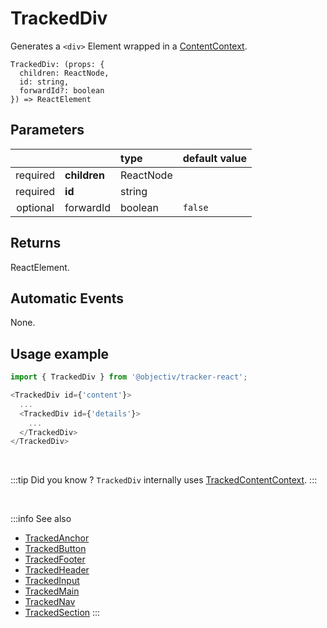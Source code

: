 # TrackedDiv

Generates a `<div>` Element wrapped in a [ContentContext](/taxonomy/reference/location-contexts/ContentContext.md).

```tsx
TrackedDiv: (props: {
  children: ReactNode,
  id: string,
  forwardId?: boolean
}) => ReactElement
```

## Parameters
|          |               | type      | default value |
|:--------:|:--------------|:----------|:--------------|
| required | **children**  | ReactNode |               |
| required | **id**        | string    |               |
| optional | forwardId     | boolean   | `false`       |

## Returns
ReactElement.

## Automatic Events
None.

## Usage example

```typescript jsx
import { TrackedDiv } from '@objectiv/tracker-react';
```

```typescript jsx
<TrackedDiv id={'content'}>
  ...
  <TrackedDiv id={'details'}>
    ...
  </TrackedDiv>
</TrackedDiv>
```

<br />

:::tip Did you know ?
`TrackedDiv` internally uses [TrackedContentContext](/tracking/react/api-reference/trackedContexts/TrackedContentContext.md).
:::

<br />

:::info See also
- [TrackedAnchor](/tracking/react/api-reference/trackedElements/TrackedAnchor.md)
- [TrackedButton](/tracking/react/api-reference/trackedElements/TrackedButton.md)
- [TrackedFooter](/tracking/react/api-reference/trackedElements/TrackedFooter.md)
- [TrackedHeader](/tracking/react/api-reference/trackedElements/TrackedHeader.md)
- [TrackedInput](/tracking/react/api-reference/trackedElements/TrackedInput.md)
- [TrackedMain](/tracking/react/api-reference/trackedElements/TrackedMain.md)
- [TrackedNav](/tracking/react/api-reference/trackedElements/TrackedNav.md)
- [TrackedSection](/tracking/react/api-reference/trackedElements/TrackedSection.md)
:::

